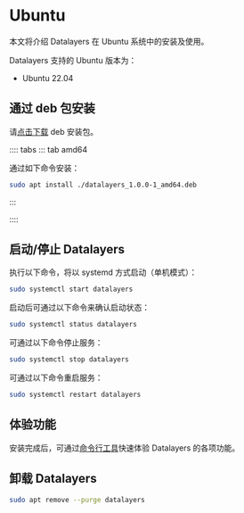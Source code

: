 # Ubuntu

本文将介绍 Datalayers 在 Ubuntu 系统中的安装及使用。

Datalayers 支持的 Ubuntu 版本为：
- Ubuntu 22.04

## 通过 deb 包安装

请<a href="https://docs.datalayers.cn/public/ubuntu/datalayers_1.0.0-1_amd64.deb" download="datalayers_1.0.0-1_amd64.deb">点击下载</a> deb 安装包。

:::: tabs
::: tab amd64

通过如下命令安装：

``` bash
sudo apt install ./datalayers_1.0.0-1_amd64.deb
```

:::

::::

## 启动/停止 Datalayers

执行以下命令，将以 systemd 方式启动（单机模式）：
``` bash
sudo systemctl start datalayers
```

启动后可通过以下命令来确认启动状态：
``` bash
sudo systemctl status datalayers
```

可通过以下命令停止服务：
``` bash
sudo systemctl stop datalayers
```

可通过以下命令重启服务：
``` bash
sudo systemctl restart datalayers
```

## 体验功能

安装完成后，可通过[命令行工具](./command-line-tool.md)快速体验 Datalayers 的各项功能。

## 卸载 Datalayers

``` bash
sudo apt remove --purge datalayers
```